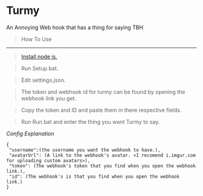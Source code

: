 # Turmy
An Annoying Web hook that has a thing for saying TBH


> How To Use
***

> [Install node js.](https://nodejs.org/en/download/current/)


> Run Setup.bat.


>Edit settings.json.

> The token and webhook id for turmy can be found by opening the webhook link you get.

> Copy the token and ID and paste them in there respective fields.

> Run Run.bat and enter the thing you want Turmy to say.


*Config Explanation*
```
{
 "username":(the username you want the webhook to have.),
 "avatarUrl": (A link to the webhook's avatar. <I recomend i.imgur.com for uploading custom avatars>),
 "token": (The webhook's token that you find when you open the webhook link.),
 "id": (The webhook's is that you find when you open the webhook link.)
}
```
